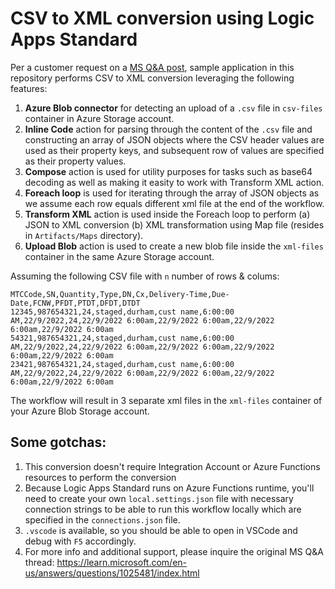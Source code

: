 # CSV to XML conversion using Logic Apps Standard
Per a customer request on a [MS Q&A post](https://learn.microsoft.com/en-us/answers/questions/1025481/index.html), sample application in this repository performs CSV to XML conversion leveraging the following features:
1. **Azure Blob connector** for detecting an upload of a `.csv` file in `csv-files` container in Azure Storage account.
2. **Inline Code** action for parsing through the content of the `.csv` file and constructing an array of JSON objects where the CSV header values are used as their property keys, and subsequent row of values are specified as their property values.
3. **Compose** action is used for utility purposes for tasks such as base64 decoding as well as making it easity to work with Transform XML action.
4. **Foreach loop** is used for iterating through the array of JSON objects as we assume each row equals different xml file at the end of the workflow.
5. **Transform XML** action is used inside the Foreach loop to perform (a) JSON to XML conversion (b) XML transformation using Map file (resides in `Artifacts/Maps` directory).
6. **Upload Blob** action is used to create a new blob file inside the `xml-files` container in the same Azure Storage account.

Assuming the following CSV file with `n` number of rows & colums:
````
MTCCode,SN,Quantity,Type,DN,Cx,Delivery-Time,Due-Date,FCNW,PFDT,PTDT,DFDT,DTDT
12345,987654321,24,staged,durham,cust name,6:00:00 AM,22/9/2022,24,22/9/2022 6:00am,22/9/2022 6:00am,22/9/2022 6:00am,22/9/2022 6:00am
54321,987654321,24,staged,durham,cust name,6:00:00 AM,22/9/2022,24,22/9/2022 6:00am,22/9/2022 6:00am,22/9/2022 6:00am,22/9/2022 6:00am
23421,987654321,24,staged,durham,cust name,6:00:00 AM,22/9/2022,24,22/9/2022 6:00am,22/9/2022 6:00am,22/9/2022 6:00am,22/9/2022 6:00am
````
The workflow will result in 3 separate xml files in the `xml-files` container of your Azure Blob Storage account.

## Some gotchas:
1. This conversion doesn't require Integration Account or Azure Functions resources to perform the conversion
2. Because Logic Apps Standard runs on Azure Functions runtime, you'll need to create your own `local.settings.json` file with necessary connection strings to be able to run this workflow locally which are specified in the `connections.json` file.
3. `.vscode` is available, so you should be able to open in VSCode and debug with `F5` accordingly.
4. For more info and additional support, please inquire the original MS Q&A thread: https://learn.microsoft.com/en-us/answers/questions/1025481/index.html